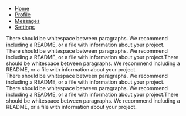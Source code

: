 <!-- Latest compiled and minified CSS -->


<div>

  <!-- Nav tabs -->
  <ul class="nav nav-tabs" role="tablist">
    <li role="presentation" class="active"><a href="#home" aria-controls="home" role="tab" data-toggle="tab">Home</a></li>
    <li role="presentation"><a href="#profile" aria-controls="profile" role="tab" data-toggle="tab">Profile</a></li>
    <li role="presentation"><a href="#messages" aria-controls="messages" role="tab" data-toggle="tab">Messages</a></li>
    <li role="presentation"><a href="#settings" aria-controls="settings" role="tab" data-toggle="tab">Settings</a></li>
  </ul>

  <!-- Tab panes -->
  <div class="tab-content">
    <div role="tabpanel" class="tab-pane active" id="home">There should be whitespace between paragraphs. We recommend including a README, or a file with information about your project.</div>
    <div role="tabpanel" class="tab-pane" id="profile">There should be whitespace between paragraphs. We recommend including a README, or a file with information about your project.There should be whitespace between paragraphs. We recommend including a README, or a file with information about your project.</div>
    <div role="tabpanel" class="tab-pane" id="messages">There should be whitespace between paragraphs. We recommend including a README, or a file with information about your project.</div>
    <div role="tabpanel" class="tab-pane" id="settings">There should be whitespace between paragraphs. We recommend including a README, or a file with information about your project.There should be whitespace between paragraphs. We recommend including a README, or a file with information about your project.</div>
  </div>

</div>



<!-- Latest compiled and minified JavaScript -->
<script src="https://maxcdn.bootstrapcdn.com/bootstrap/3.3.7/js/bootstrap.min.js" integrity="sha384-Tc5IQib027qvyjSMfHjOMaLkfuWVxZxUPnCJA7l2mCWNIpG9mGCD8wGNIcPD7Txa" crossorigin="anonymous"></script>